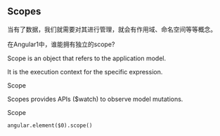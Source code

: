 ## Scopes

当有了数据，我们就需要对其进行管理，就会有作用域、命名空间等等概念。

在Angular1中，谁能拥有独立的scope?

Scope is an object that refers to the application model.

It is the execution context for the specific expression.

Scope 

Scopes provides APIs ($watch) to observe model mutations.

Scope

`angular.element($0).scope()`